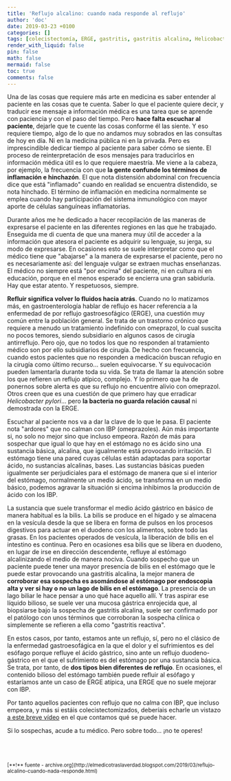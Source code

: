 ```yaml
---
title: 'Reflujo alcalino: cuando nada responde al reflujo'
author: 'doc'
date: 2019-03-23 +0100
categories: []
tags: [colecistectomía, ERGE, gastritis, gastritis alcalina, Helicobacter, reflujo atípico, reflujo biliar, vesícula]
render_with_liquid: false
pin: false
math: false
mermaid: false
toc: true
comments: false
---
```

Una de las cosas que requiere más arte en medicina es saber entender al paciente en las cosas que te cuenta. Saber lo que el paciente quiere decir, y traducir ese mensaje a información médica es una tarea que se aprende con paciencia y con el paso del tiempo. Pero **hace falta escuchar al paciente**, dejarle que te cuente las cosas conforme él las siente. Y eso requiere tiempo, algo de lo que no andamos muy sobrados en las consultas de hoy en día. Ni en la medicina pública ni en la privada. Pero es imprescindible dedicar tiempo al paciente para saber cómo se siente. El proceso de reinterpretación de esos mensajes para traducirlos en información médica útil es lo que requiere maestría. Me viene a la cabeza, por ejemplo, la frecuencia con que **la gente confunde los términos de inflamación e hinchazón**. El que nota distensión abdominal con frecuencia dice que está "inflamado" cuando en realidad se encuentra distendido, se nota hinchado. El término de inflamación en medicina normalmente se emplea cuando hay participación del sistema inmunológico con mayor aporte de células sanguíneas inflamatorias.  

Durante años me he dedicado a hacer recopilación de las maneras de expresarse el paciente en las diferentes regiones en las que he trabajado. Enseguida me di cuenta de que una manera muy útil de acceder a la información que atesora el paciente es adquirir su lenguaje, su jerga, su modo de expresarse. En ocasiones esto se suele interpretar como que el médico tiene que "abajarse" a la manera de expresarse el paciente, pero no es necesariamente así: del lenguaje vulgar se extraen muchas enseñanzas. El médico no siempre está "por encima" del paciente, ni en cultura ni en educación, porque en el menos esperado se encierra una gran sabiduría. Hay que estar atento. Y respetuosos, siempre.  

**Refluir significa volver lo fluidos hacia atrás**. Cuando no lo matizamos más, en gastroenterología hablar de reflujo es hacer referencia a la enfermedad de por reflujo gastroesofágico (ERGE), una cuestión muy común entre la población general. Se trata de un trastorno crónico que requiere a menudo un tratamiento indefinido con omeprazol, lo cual suscita no pocos temores, siendo subsidiario en algunos casos de cirugía antirreflujo. Pero ojo, que no todos los que no responden al tratamiento médico son por ello subsidiarios de cirugía. De hecho con frecuencia, cuando estos pacientes que no responden a medicación buscan refugio en la cirugía como último recurso... suelen equivocarse. Y su equivocación pueden lamentarla durante toda su vida. Se trata de llamar la atención sobre los que refieren un reflujo atípico, complejo. Y lo primero que ha de ponernos sobre alerta es que su reflujo no encuentre alivio con omeprazol. Otros creen que es una cuestión de que primero hay que erradicar *Helicobacter pylori*... pero **la bacteria no guarda relación causal** ni demostrada con la ERGE.  

Escuchar al paciente nos va a dar la clave de lo que le pasa. El paciente nota "ardores" que no calman con IBP (omeprazoles). Aún más importante si, no solo no mejor sino que incluso empeora. Razón de más para sospechar que igual lo que hay en el estómago no es ácido sino una sustancia básica, alcalina, que igualmente está provocando irritación. El estómago tiene una pared cuyas células están adaptadas para soportar ácido, no sustancias alcalinas, bases. Las sustancias básicas pueden igualmente ser perjudiciales para el estómago de manera que si el interior del estómago, normalmente un medio ácido, se transforma en un medio básico, podemos agravar la situación si encima inhibimos la producción de ácido con los IBP.  

La sustancia que suele transformar el medio ácido gástrico en básico de manera habitual es la bilis. La bilis se produce en el hígado y se almacena en la vesícula desde la que se libera en forma de pulsos en los procesos digestivos para actuar en el duodeno con los alimentos, sobre todo las grasas. En los pacientes operados de vesícula, la liberación de bilis en el intestino es continua. Pero en ocasiones esa bilis que se libera en duodeno, en lugar de irse en dirección descendente, refluye al estómago alcalinizando el medio de manera nociva. Cuando sospecho que un paciente puede tener una mayor presencia de bilis en el estómago que le puede estar provocando una gastritis alcalina, la mejor manera de **corroborar esa sospecha es asomándose al estómago por endoscopia alta y ver si hay o no un lago de bilis en el estómago**. La presencia de un lago biliar le hace pensar a uno qué hace aquello allí. Y tras aspirar ese líquido bilioso, se suele ver una mucosa gástrica enrojecida que, al biopsiarse bajo la sospecha de gastritis alcalina, suele ser confirmado por el patólogo con unos términos que corroboran la sospecha clínica o simplemente se refieren a ella como "gastritis reactiva".  

En estos casos, por tanto, estamos ante un reflujo, sí, pero no el clásico de la enfermedad gastroesofágica en la que el dolor y el sufrimientos es del esófago porque refluye el ácido gástrico, sino ante un reflujo duodeno-gástrico en el que el sufrimiento es del estómago por una sustancia básica. Se trata, por tanto, de **dos tipos bien diferentes de reflujo**. En ocasiones, el contenido bilioso del estómago también puede refluir al esófago y estaríamos ante un caso de ERGE atípica, una ERGE que no suele mejorar con IBP.  

Por tanto aquellos pacientes con reflujo que no calma con IBP, que incluso empeora, y más si estáis colecistectomizados, deberíais echarle un vistazo [a este breve vídeo](https://yewtu.be/watch?v=7MUgotI3sPk&list=PLXN-J60SkpcpBOxBfSPBIa1hD-lOHVqPp&index=3) en el que contamos qué se puede hacer.  

Si lo sospechas, acude a tu médico. Pero sobre todo... ¡no te operes!  

<br>
<br>
<br>
<small>[**!** fuente - archive.org](http://elmedicotraslaverdad.blogspot.com/2019/03/reflujo-alcalino-cuando-nada-responde.html)</small>  
